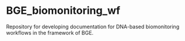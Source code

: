 # BGE_biomonitoring_wf

Repository for developing documentation for DNA-based biomonitoring workflows in the framework of BGE.
